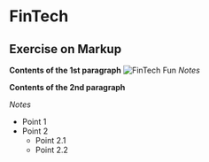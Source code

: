 # FinTech
## Exercise on Markup

**Contents of the 1st paragraph**
![FinTech Fun](https://github.com/kaushikb39/FinTech/blob/main/Fintech-startups-1440x564_c.png)
*Notes*

**Contents of the 2nd paragraph**

*Notes*

- Point 1
- Point 2
    - Point 2.1
    - Point 2.2
